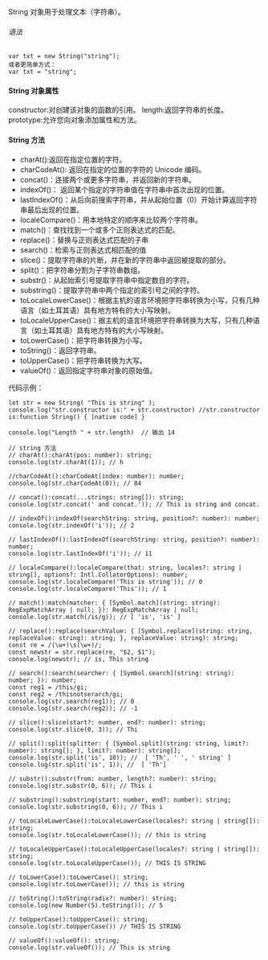 String 对象用于处理文本（字符串）。
###### 语法
```
var txt = new String("string");
或者更简单方式：
var txt = "string";
```
#### String 对象属性
constructor:对创建该对象的函数的引用。
length:返回字符串的长度。
prototype:允许您向对象添加属性和方法。

#### String 方法
* charAt():返回在指定位置的字符。
* charCodeAt(): 返回在指定的位置的字符的 Unicode 编码。
* concat()：连接两个或更多字符串，并返回新的字符串。
* indexOf()： 返回某个指定的字符串值在字符串中首次出现的位置。
* lastIndexOf()：从后向前搜索字符串，并从起始位置（0）开始计算返回字符串最后出现的位置。
* localeCompare()：用本地特定的顺序来比较两个字符串。
* match()：查找找到一个或多个正则表达式的匹配。
* replace()：替换与正则表达式匹配的子串
* search()：检索与正则表达式相匹配的值
* slice()：提取字符串的片断，并在新的字符串中返回被提取的部分。
* split()：把字符串分割为子字符串数组。
* substr()：从起始索引号提取字符串中指定数目的字符。
* substring()：提取字符串中两个指定的索引号之间的字符。
* toLocaleLowerCase()：根据主机的语言环境把字符串转换为小写，只有几种语言（如土耳其语）具有地方特有的大小写映射。
* toLocaleUpperCase()：据主机的语言环境把字符串转换为大写，只有几种语言（如土耳其语）具有地方特有的大小写映射。
* toLowerCase()：把字符串转换为小写。
* toString()：返回字符串。
* toUpperCase()：把字符串转换为大写。
* valueOf()：返回指定字符串对象的原始值。

代码示例：
```
let str = new String( "This is string" );
console.log("str.constructor is:" + str.constructor) //str.constructor is:function String() { [native code] }

console.log("Length " + str.length)  // 输出 14

// string 方法
// charAt():charAt(pos: number): string;
console.log(str.charAt(1)); // h

//charCodeAt():charCodeAt(index: number): number;
console.log(str.charCodeAt(0)); // 84

// concat():concat(...strings: string[]): string;
console.log(str.concat(' and concat.')); // This is string and concat.

// indexOf():indexOf(searchString: string, position?: number): number;
console.log(str.indexOf('i')); // 2

// lastIndexOf():lastIndexOf(searchString: string, position?: number): number;
console.log(str.lastIndexOf('i')); // 11

// localeCompare():localeCompare(that: string, locales?: string | string[], options?: Intl.CollatorOptions): number;
console.log(str.localeCompare('This is string')); // 0
console.log(str.localeCompare('This')); // 1

// match():match(matcher: { [Symbol.match](string: string): RegExpMatchArray | null; }): RegExpMatchArray | null;
console.log(str.match(/is/g)); // [ 'is', 'is' ]

// replace():replace(searchValue: { [Symbol.replace](string: string, replaceValue: string): string; }, replaceValue: string): string;
const re = /(\w+)\s(\w+)/; 
const newstr = str.replace(re, "$2, $1"); 
console.log(newstr); // is, This string

// search():search(searcher: { [Symbol.search](string: string): number; }): number;
const reg1 = /this/gi;
const reg2 = /thisnotserarch/gi;
console.log(str.search(reg1)); // 0
console.log(str.search(reg2)); // -1

// slice():slice(start?: number, end?: number): string;
console.log(str.slice(0, 3)); // Thi

// split():split(splitter: { [Symbol.split](string: string, limit?: number): string[]; }, limit?: number): string[];
console.log(str.split('is', 10)); //  [ 'Th', ' ', ' string' ]
console.log(str.split('is', 1)); //  [ 'Th']

// substr():substr(from: number, length?: number): string;
console.log(str.substr(0, 6)); // This i

// substring():substring(start: number, end?: number): string;
console.log(str.substring(0, 6)); // This i

// toLocaleLowerCase():toLocaleLowerCase(locales?: string | string[]): string;
console.log(str.toLocaleLowerCase()); // this is string

// toLocaleUpperCase():toLocaleUpperCase(locales?: string | string[]): string;
console.log(str.toLocaleUpperCase()); // THIS IS STRING

// toLowerCase():toLowerCase(): string;
console.log(str.toLowerCase()); // this is string

// toString():toString(radix?: number): string;
console.log(new Number(5).toString()); // 5

// toUpperCase():toUpperCase(): string;
console.log(str.toUpperCase()) // THIS IS STRING

// valueOf():valueOf(): string;
console.log(str.valueOf()); // This is string
```
